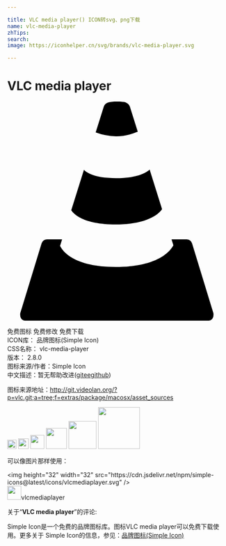```yaml
---

title: VLC media player() ICON转svg、png下载
name: vlc-media-player
zhTips: 
search: 
image: https://iconhelper.cn/svg/brands/vlc-media-player.svg

---
```


# VLC media player  <small style="font-size: 60%;font-weight: 100"></small>

<div id="svg" class="svg-wrap">
<svg role="img" viewBox="0 0 24 24" xmlns="http://www.w3.org/2000/svg"><title>VLC media player icon</title><path d="M11.891 13.463c3.757 0 4.854-1.347 5.065-1.674l-1.36-4.334c-.36.34-1.327.937-3.68.937-2.292 0-3.188-.567-3.52-.91l-1.39 4.422c.228.361 1.255 1.56 4.885 1.56zM11.917 3.807a6.143 6.143 0 0 0 2.376-.507L13.435.566a.781.781 0 0 0-.406-.437S12.914 0 12.032 0s-1.055.136-1.055.136a.733.733 0 0 0-.41.43l-.884 2.815a6.77 6.77 0 0 0 2.234.426zM22.59 23.319a.395.395 0 0 0-.016-.16l-2.334-7.632a.647.647 0 0 0-.583-.431h-1.663l.2.64c-.24.485-1.488 2.38-6.303 2.38-4.6 0-5.828-1.73-6.11-2.308l.223-.712H4.343a.647.647 0 0 0-.583.431L1.426 23.16a.398.398 0 0 0-.017.15l-.002.02a1.843 1.843 0 0 0 .024.226.528.528 0 0 0 .51.445H22.06a.528.528 0 0 0 .51-.445 1.843 1.843 0 0 0 .023-.226z"/></svg>
</div>
<detail full-name='vlc-media-player'></detail>

<div class="detail-page">
<p>
<span><span class="badge-success badge">免费图标</span> <span class="badge-success badge">免费修改</span>  <span class="badge-success badge">免费下载</span> </span>
<br/>
<span>
ICON库：
<span class="badge-secondary badge">品牌图标(Simple Icon)</span> 
</span>
<br/>
<span>
CSS名称：
<span class="badge-secondary badge">vlc-media-player</span> 
</span>

<br/>
<span>
版本：
<span class="badge-secondary badge">2.8.0</span> 
</span>
<br/>
<span>图标来源/作者：<span class="badge-light badge">Simple Icon</span></span> 
<br/>
<span class="zh-detail">中文描述：暂无<span class="help-link"><span>帮助改进</span>(<a href="https://gitee.com/liuwave/icon-helper/edit/master/json/brands/vlc-media-player.json" target="_blank" rel="noopener noreferrer">gitee</a><a href="https://github.com/liuwave/icon-helper/edit/master/json/brands/vlc-media-player.json" target="_blank" rel="noopener noreferrer">github</a></span>)</span><br/>
</p>
</div><div class="description description alert alert-light"><p>图标来源地址：<a href="http://git.videolan.org/?p=vlc.git;a=tree;f=extras/package/macosx/asset_sources" target="_blank" rel="noopener noreferrer">http://git.videolan.org/?p=vlc.git;a=tree;f=extras/package/macosx/asset_sources</a></p></div>
<div class="alert alert-dark">
<img height="21" width="21" src="https://cdn.jsdelivr.net/npm/simple-icons@latest/icons/vlcmediaplayer.svg" />
<img height="24" width="24" src="https://cdn.jsdelivr.net/npm/simple-icons@latest/icons/vlcmediaplayer.svg" />
<img height="32" width="32" src="https://cdn.jsdelivr.net/npm/simple-icons@latest/icons/vlcmediaplayer.svg" />
<img height="48" width="48" src="https://cdn.jsdelivr.net/npm/simple-icons@latest/icons/vlcmediaplayer.svg" />
<img height="64" width="64" src="https://cdn.jsdelivr.net/npm/simple-icons@latest/icons/vlcmediaplayer.svg" />
<img height="96" width="96" src="https://cdn.jsdelivr.net/npm/simple-icons@latest/icons/vlcmediaplayer.svg" />

</div>
<div>
  <p>可以像图片那样使用：    
  </p>
  <div class="alert alert-primary" style="font-size: 14px">
    &lt;img height="32" width="32" src="https://cdn.jsdelivr.net/npm/simple-icons@latest/icons/vlcmediaplayer.svg" /&gt;
    <copy-btn content='<img height="32" width="32" src="https://cdn.jsdelivr.net/npm/simple-icons@latest/icons/vlcmediaplayer.svg" />'></copy-btn>
  </div>
  <div class="alert alert-secondary">
    <img height="32" width="32" src="https://cdn.jsdelivr.net/npm/simple-icons@latest/icons/vlcmediaplayer.svg" />vlcmediaplayer
    <copy-btn content="vlcmediaplayer" btn-title="复制图标名称"></copy-btn>
  </div>
</div>
<div class="icon-detail__container">
<p>关于“<b>VLC media player</b>”的评论:</p>
</div>
<Vssue title="关于“VLC media player”的评论" />
<div><p>Simple Icon是一个免费的品牌图标库。图标VLC media player可以免费下载使用。更多关于  Simple Icon的信息，参见：<a target="_blank" href="https://iconhelper.cn/brands.html">品牌图标(Simple Icon)</a>
</p></div>

